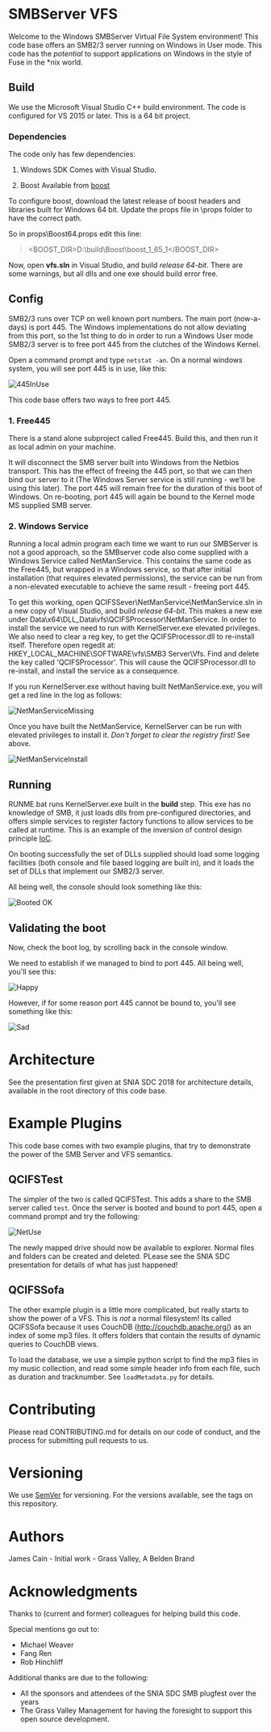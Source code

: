 # SMBServer VFS

Welcome to the Windows SMBServer Virtual File System environment!
This code base offers an SMB2/3 server running on Windows in User mode.
This code has the _potential_ to support applications on Windows in the style of Fuse in the *nix world.

## Build
We use the Microsoft Visual Studio C++ build environment. 
The code is configured for VS 2015 or later.
This is a 64 bit project.

### Dependencies
The code only has few dependencies:
1. Windows SDK
Comes with Visual Studio.

2. Boost
Available from [boost](https://www.boost.org/)

To configure boost, download the latest release of boost headers and libraries built for Windows 64 bit.
Update the props file in \props folder to have the correct path.

So in props\Boost64.props edit this line:
> &lt;BOOST_DIR&gt;D:\build\Boost\boost_1_65_1&lt;/BOOST_DIR&gt;

Now, open __vfs.sln__ in Visual Studio, and build _release 64-bit_.
There are some warnings, but all dlls and one exe should build error free.

## Config
SMB2/3 runs over TCP on well known port numbers. The main port (now-a-days) is port 445. The Windows implementations do not allow deviating from this port, so the 1st thing to do in order to run a Windows User mode SMB2/3 server is to free port 445 from the clutches of the Windows Kernel.

Open a command prompt and type `netstat -an`. On a normal windows system, you will see port 445 is in use, like this:

![445InUse](Docs/445InUse.PNG)

This code base offers two ways to free port 445.

### 1. Free445
There is a stand alone subproject called Free445. Build this, and then run it as local admin on your machine.

It will disconnect the SMB server built into Windows from the Netbios transport.
This has the effect of freeing the 445 port, so that we can then bind our server to it (The Windows Server service is still running - we'll be using this later).
The port 445 will remain free for the duration of this boot of Windows. 
On re-booting, port 445 will again be bound to the Kernel mode MS supplied SMB server.

### 2. Windows Service
Running a local admin program each time we want to run our SMBServer is not a good approach, so the SMBserver code also come supplied with a Windows Service called NetManService.
This contains the same code as the Free445, but wrapped in a Windows service, so that after initial installation (that requires elevated permissions), the service can be run from a non-elevated executable to achieve the same result - freeing port 445.

To get this working, open QCIFSSever\NetManService\NetManService.sln in a new copy of Visual Studio, and build _release 64-bit_. This makes a new exe under Data\x64\DLL_Data\vfs\QCIFSProcessor\NetManService. 
In order to install the service we need to run with KernelServer.exe elevated privileges. We also need to clear a reg key, to get the QCIFSProcessor.dll to re-install itself.
Therefore open regedit at: HKEY_LOCAL_MACHINE\SOFTWARE\vfs\SMB3 Server\Vfs. Find and delete the key called 'QCIFSProcessor'. This will cause the QCIFSProcessor.dll to re-install, and install the service as a consequence.

If you run KernelServer.exe without having built NetManService.exe, you will get a red line in the log as follows:

![NetManServiceMissing](Docs/NetManServiceMissing.PNG)

Once you have built the NetManService, KernelServer can be run with elevated privileges to install it. *Don't forget to clear the registry first!* See above.

![NetManServiceInstall](Docs/NetManServiceInstall.PNG)

## Running
RUNME.bat runs KernelServer.exe built in the **build** step. This exe has no knowledge of SMB, it just loads dlls from pre-configured directories, and offers simple services to register factory functions to allow services to be called at runtime. This is an example of the inversion of control design principle [IoC](https://en.wikipedia.org/wiki/Inversion_of_control).

On booting successfully the set of DLLs supplied should load some logging facilities (both console and file based logging are built in), and it loads the set of DLLs that implement our SMB2/3 server.

All being well, the console should look something like this:

![Booted OK](Docs/booted.PNG)

## Validating the boot
Now, check the boot log, by scrolling back in the console window.

We need to establish if we managed to bind to port 445.
All being well, you'll see this:

![Happy](Docs/Happy.PNG)

However, if for some reason port 445 cannot be bound to, you'll see something like this:

![Sad](Docs/Sad.PNG)

# Architecture
See the presentation first given at SNIA SDC 2018 for architecture details, available in the root directory of this code base. 

# Example Plugins
This code base comes with two example plugins, that try to demonstrate the power of the SMB Server and VFS semantics. 

## QCIFSTest
The simpler of the two is called QCIFSTest. This adds a share to the SMB server called `test`. Once the server is booted and bound to port 445, open a command prompt and try the following:

![NetUse](Docs/NetUse.PNG)

The newly mapped drive should now be available to explorer. Normal files and folders can be created and deleted. PLease see the SNIA SDC presentation for details of what has just happened!

## QCIFSSofa
The other example plugin is a little more complicated, but really starts to show the power of a VFS. This is *not* a normal filesystem! Its called QCIFSSofa because it uses CouchDB (http://couchdb.apache.org/) as an index of some mp3 files. It offers folders that contain the results of dynamic queries to CouchDB views.

To load the database, we use a simple python script to find the mp3 files in my music collection, and read some simple header info from each file, such as duration and tracknumber. See `loadMetadata.py` for details.

# Contributing
Please read CONTRIBUTING.md for details on our code of conduct, and the process for submitting pull requests to us.

# Versioning
We use [SemVer](https://semver.org/) for versioning. For the versions available, see the tags on this repository.

# Authors
James Cain - Initial work - Grass Valley, A Belden Brand

# Acknowledgments
Thanks to (current and former) colleagues for helping build this code.

Special mentions go out to:
- Michael Weaver
- Fang Ren
- Rob Hinchliff 

Additional thanks are due to the following:
- All the sponsors and attendees of the SNIA SDC SMB plugfest over the years
- The Grass Valley Management for having the foresight to support this open source development.
